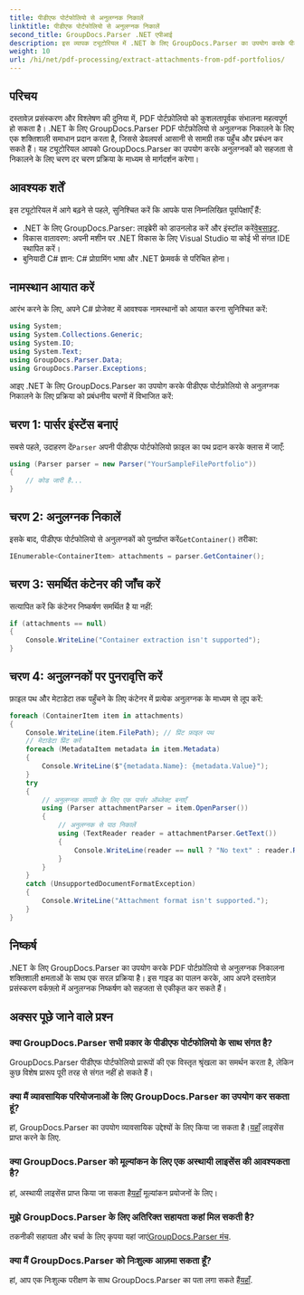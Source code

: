 ```yaml
---
title: पीडीएफ पोर्टफोलियो से अनुलग्नक निकालें
linktitle: पीडीएफ पोर्टफोलियो से अनुलग्नक निकालें
second_title: GroupDocs.Parser .NET एपीआई
description: इस व्यापक ट्यूटोरियल में .NET के लिए GroupDocs.Parser का उपयोग करके पीडीएफ पोर्टफोलियो से अनुलग्नक निकालने का तरीका जानें।
weight: 10
url: /hi/net/pdf-processing/extract-attachments-from-pdf-portfolios/
---
```

## परिचय
दस्तावेज़ प्रसंस्करण और विश्लेषण की दुनिया में, PDF पोर्टफ़ोलियो को कुशलतापूर्वक संभालना महत्वपूर्ण हो सकता है। .NET के लिए GroupDocs.Parser PDF पोर्टफ़ोलियो से अनुलग्नक निकालने के लिए एक शक्तिशाली समाधान प्रदान करता है, जिससे डेवलपर्स आसानी से सामग्री तक पहुँच और प्रबंधन कर सकते हैं। यह ट्यूटोरियल आपको GroupDocs.Parser का उपयोग करके अनुलग्नकों को सहजता से निकालने के लिए चरण दर चरण प्रक्रिया के माध्यम से मार्गदर्शन करेगा।
## आवश्यक शर्तें
इस ट्यूटोरियल में आगे बढ़ने से पहले, सुनिश्चित करें कि आपके पास निम्नलिखित पूर्वापेक्षाएँ हैं:
-  .NET के लिए GroupDocs.Parser: लाइब्रेरी को डाउनलोड करें और इंस्टॉल करें[वेबसाइट](https://releases.groupdocs.com/parser/net/).
- विकास वातावरण: अपनी मशीन पर .NET विकास के लिए Visual Studio या कोई भी संगत IDE स्थापित करें।
- बुनियादी C# ज्ञान: C# प्रोग्रामिंग भाषा और .NET फ्रेमवर्क से परिचित होना।

## नामस्थान आयात करें
आरंभ करने के लिए, अपने C# प्रोजेक्ट में आवश्यक नामस्थानों को आयात करना सुनिश्चित करें:
```csharp
using System;
using System.Collections.Generic;
using System.IO;
using System.Text;
using GroupDocs.Parser.Data;
using GroupDocs.Parser.Exceptions;
```
आइए .NET के लिए GroupDocs.Parser का उपयोग करके पीडीएफ पोर्टफ़ोलियो से अनुलग्नक निकालने के लिए प्रक्रिया को प्रबंधनीय चरणों में विभाजित करें:
## चरण 1: पार्सर इंस्टेंस बनाएं
 सबसे पहले, उदाहरण दें`Parser` अपनी पीडीएफ पोर्टफोलियो फ़ाइल का पथ प्रदान करके क्लास में जाएँ:
```csharp
using (Parser parser = new Parser("YourSampleFilePortfolio"))
{
    // कोड जारी है...
}
```
## चरण 2: अनुलग्नक निकालें
 इसके बाद, पीडीएफ पोर्टफोलियो से अनुलग्नकों को पुनर्प्राप्त करें`GetContainer()` तरीका:
```csharp
IEnumerable<ContainerItem> attachments = parser.GetContainer();
```
## चरण 3: समर्थित कंटेनर की जाँच करें
सत्यापित करें कि कंटेनर निष्कर्षण समर्थित है या नहीं:
```csharp
if (attachments == null)
{
    Console.WriteLine("Container extraction isn't supported");
}
```
## चरण 4: अनुलग्नकों पर पुनरावृत्ति करें
फ़ाइल पथ और मेटाडेटा तक पहुँचने के लिए कंटेनर में प्रत्येक अनुलग्नक के माध्यम से लूप करें:
```csharp
foreach (ContainerItem item in attachments)
{
    Console.WriteLine(item.FilePath); // प्रिंट फ़ाइल पथ
    // मेटाडेटा प्रिंट करें
    foreach (MetadataItem metadata in item.Metadata)
    {
        Console.WriteLine($"{metadata.Name}: {metadata.Value}");
    }
    try
    {
        // अनुलग्नक सामग्री के लिए एक पार्सर ऑब्जेक्ट बनाएँ
        using (Parser attachmentParser = item.OpenParser())
        {
            // अनुलग्नक से पाठ निकालें
            using (TextReader reader = attachmentParser.GetText())
            {
                Console.WriteLine(reader == null ? "No text" : reader.ReadToEnd());
            }
        }
    }
    catch (UnsupportedDocumentFormatException)
    {
        Console.WriteLine("Attachment format isn't supported.");
    }
}
```

## निष्कर्ष
.NET के लिए GroupDocs.Parser का उपयोग करके PDF पोर्टफ़ोलियो से अनुलग्नक निकालना शक्तिशाली क्षमताओं के साथ एक सरल प्रक्रिया है। इस गाइड का पालन करके, आप अपने दस्तावेज़ प्रसंस्करण वर्कफ़्लो में अनुलग्नक निष्कर्षण को सहजता से एकीकृत कर सकते हैं।

## अक्सर पूछे जाने वाले प्रश्न
### क्या GroupDocs.Parser सभी प्रकार के पीडीएफ पोर्टफोलियो के साथ संगत है?
GroupDocs.Parser पीडीएफ पोर्टफोलियो प्रारूपों की एक विस्तृत श्रृंखला का समर्थन करता है, लेकिन कुछ विशेष प्रारूप पूरी तरह से संगत नहीं हो सकते हैं।
### क्या मैं व्यावसायिक परियोजनाओं के लिए GroupDocs.Parser का उपयोग कर सकता हूं?
 हां, GroupDocs.Parser का उपयोग व्यावसायिक उद्देश्यों के लिए किया जा सकता है।[यहाँ](https://purchase.groupdocs.com/buy) लाइसेंस प्राप्त करने के लिए.
### क्या GroupDocs.Parser को मूल्यांकन के लिए एक अस्थायी लाइसेंस की आवश्यकता है?
हां, अस्थायी लाइसेंस प्राप्त किया जा सकता है[यहाँ](https://purchase.groupdocs.com/temporary-license/) मूल्यांकन प्रयोजनों के लिए।
### मुझे GroupDocs.Parser के लिए अतिरिक्त सहायता कहां मिल सकती है?
 तकनीकी सहायता और चर्चा के लिए कृपया यहां जाएं[GroupDocs.Parser मंच](https://forum.groupdocs.com/c/parser/17).
### क्या मैं GroupDocs.Parser को निःशुल्क आज़मा सकता हूँ?
 हां, आप एक निःशुल्क परीक्षण के साथ GroupDocs.Parser का पता लगा सकते हैं[यहाँ](https://releases.groupdocs.com/).